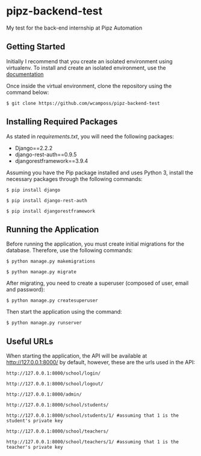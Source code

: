 # pipz-backend-test
My test for the back-end internship at Pipz Automation

## Getting Started
Initially I recommend that you create an isolated environment using virtualenv. To install and create an isolated environment, use the [documentation](https://virtualenv.pypa.io/en/latest/)

Once inside the virtual environment, clone the repository using the command below:
```
$ git clone https://github.com/wcamposs/pipz-backend-test
```
## Installing Required Packages
As stated in *requirements.txt*, you will need the following packages:
- Django==2.2.2
- django-rest-auth==0.9.5
- djangorestframework==3.9.4

Assuming you have the Pip package installed and uses Python 3, install the necessary packages through the following commands:
```
$ pip install django
```
```
$ pip install django-rest-auth
```
```
$ pip install djangorestframework
```

## Running the Application
Before running the application, you must create initial migrations for the database. Therefore, use the following commands:
```
$ python manage.py makemigrations
```
```
$ python manage.py migrate
```

After migrating, you need to create a superuser (composed of user, email and password):
```
$ python manage.py createsuperuser
```

Then start the application using the command:
```
$ python manage.py runserver
```

## Useful URLs
When starting the application, the API will be available at http://127.0.0.1:8000/ by default, however, these are the urls used in the API:
```
http://127.0.0.1:8000/school/login/

http://127.0.0.1:8000/school/logout/

http://127.0.0.1:8000/admin/

http://127.0.0.1:8000/school/students/

http://127.0.0.1:8000/school/students/1/ #assuming that 1 is the student's private key

http://127.0.0.1:8000/school/teachers/

http://127.0.0.1:8000/school/teachers/1/ #assuming that 1 is the teacher's private key
```
